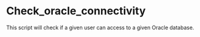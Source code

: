 # Check_oracle_connectivity
This script will check if a given user can access to a given Oracle database.
